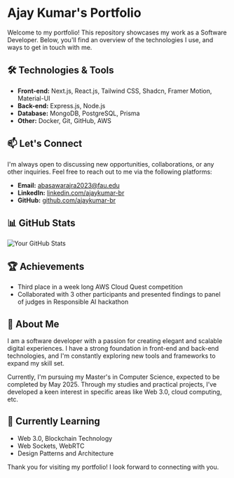 # Ajay Kumar's Portfolio

Welcome to my portfolio! This repository showcases my work as a Software Developer. Below, you'll find an overview of the technologies I use, and ways to get in touch with me.

## 🛠️ Technologies & Tools

- **Front-end:** Next.js, React.js, Tailwind CSS, Shadcn, Framer Motion, Material-UI
- **Back-end:** Express.js, Node.js
- **Database:** MongoDB, PostgreSQL, Prisma
- **Other:** Docker, Git, GitHub, AWS

## 📫 Let's Connect

I'm always open to discussing new opportunities, collaborations, or any other inquiries. Feel free to reach out to me via the following platforms:

- **Email:** [abasawarajra2023@fau.edu](mailto:abasawarajra2023@fau.edu)
- **LinkedIn:** [linkedin.com/ajaykumar-br](https://www.linkedin.com/in/ajaykumar-br/)
- **GitHub:** [github.com/ajaykumar-br](https://github.com/ajaykumar-br)

## 📊 GitHub Stats

![Your GitHub Stats](https://github-readme-stats.vercel.app/api?username=ajaykumar-br&show_icons=true&theme=radical)

## 🏆 Achievements

- Third place in a week long AWS Cloud Quest competition 
- Collaborated with 3 other participants and presented findings to panel of judges in Responsible AI hackathon

## 🚀 About Me

I am a software developer with a passion for creating elegant and scalable digital experiences. I have a strong foundation in front-end and back-end technologies, and I'm constantly exploring new tools and frameworks to expand my skill set.

Currently, I'm pursuing my Master's in Computer Science, expected to be completed by May 2025. Through my studies and practical projects, I’ve developed a keen interest in specific areas like Web 3.0, cloud computing, etc.

## 🌱 Currently Learning

- Web 3.0, Blockchain Technology
- Web Sockets, WebRTC
- Design Patterns and Architecture


Thank you for visiting my portfolio! I look forward to connecting with you.

